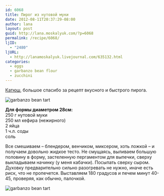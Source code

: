 ```yaml
---
id: 6068
title: Пирог из нутовой муки
date: 2012-08-11T20:37:29-08:00
author: lana
layout: post
guid: http://lana.moskalyuk.com/?p=6068
permalink: /recipe/6068/
ljID:
  - "2480"
ljURL:
  - http://lanamoskalyuk.livejournal.com/635132.html
categories:
  - eggs
  - garbanzo bean flour
  - zucchini
---
```

[Катюш](http://katherine-mor.livejournal.com/101501.html), большое спасибо за рецепт вкусного и быстрого пирога.

![garbanzo bean tart](http://farm9.staticflickr.com/8286/7756717844_c105f472f8_c.jpg) 

**Для формы диаметром 28см:**  
250 г нутовой муки  
250 мл кефира (нежирного)  
2 яйца  
1 ч.л. соды  
соль

Все смешиваем &#8211; блендером, венчиком, миксером, хоть ложкой &#8211; и получаем довольно жидкое тесто. Не смущаясь, выливаем большую половину в форму, застеленную пергаментом для выпечки, сверху выкладываем начинку (у меня кабачки). Посыпать сверху сыром.  
Духовку предварительно сильно разогревать не нужно, иначе есть риск, что не пропечется. Выставляем 180 градусов и печем минут 40-45, проверяя, как обычно, палочкой.

![garbanzo bean tart](http://farm8.staticflickr.com/7265/7756687930_a0bed1a433_c.jpg)